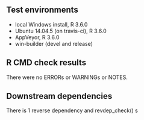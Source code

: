 ## Test environments

* local Windows install, R 3.6.0
* Ubuntu 14.04.5 (on travis-ci), R 3.6.0
* AppVeyor, R 3.6.0
* win-builder (devel and release)


## R CMD check results

There were no ERRORs or WARNINGs or NOTES.
   

## Downstream dependencies

There is 1 reverse dependency and revdep_check() 
s

